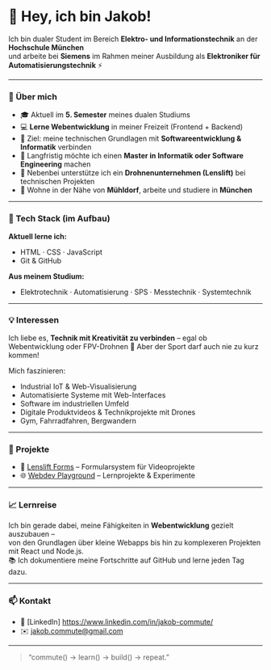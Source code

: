 # 👋 Hey, ich bin Jakob!

Ich bin dualer Student im Bereich **Elektro- und Informationstechnik** an der **Hochschule München**  
und arbeite bei **Siemens** im Rahmen meiner Ausbildung als **Elektroniker für Automatisierungstechnik** ⚡

---

### 🚀 Über mich
- 🎓 Aktuell im **5. Semester** meines dualen Studiums  
- 💻 **Lerne Webentwicklung** in meiner Freizeit (Frontend + Backend)  
- 🧠 Ziel: meine technischen Grundlagen mit **Softwareentwicklung & Informatik** verbinden  
- 🎯 Langfristig möchte ich einen **Master in Informatik oder Software Engineering** machen  
- 🎥 Nebenbei unterstütze ich ein **Drohnenunternehmen (Lenslift)** bei technischen Projekten  
- 📍 Wohne in der Nähe von **Mühldorf**, arbeite und studiere in **München**

---

### 🧰 Tech Stack (im Aufbau)
**Aktuell lerne ich:**
- HTML · CSS · JavaScript  
- Git & GitHub  

**Aus meinem Studium:**
- Elektrotechnik · Automatisierung · SPS · Messtechnik · Systemtechnik  

---

### 💡 Interessen
Ich liebe es, **Technik mit Kreativität zu verbinden** – egal ob  
Webentwicklung oder FPV-Drohnen 🚁  Aber der Sport darf auch nie zu kurz kommen!

Mich faszinieren:
- Industrial IoT & Web-Visualisierung  
- Automatisierte Systeme mit Web-Interfaces  
- Software im industriellen Umfeld  
- Digitale Produktvideos & Technikprojekte mit Drones
- Gym, Fahrradfahren, Bergwandern

---

### 📂 Projekte
- 🧾 [Lenslift Forms](https://github.com/jakobcommute/Lenslift-Forms) – Formularsystem für Videoprojekte  
- 🌐 [Webdev Playground](https://github.com/jakobcommute/Webdev) – Lernprojekte & Experimente  

---

### 📈 Lernreise
Ich bin gerade dabei, meine Fähigkeiten in **Webentwicklung** gezielt auszubauen –  
von den Grundlagen über kleine Webapps bis hin zu komplexeren Projekten mit React und Node.js.  
📚 Ich dokumentiere meine Fortschritte auf GitHub und lerne jeden Tag dazu.

---

### 📫 Kontakt
- 💼 [LinkedIn] https://www.linkedin.com/in/jakob-commute/
- ✉️ jakob.commute@gmail.com

---

> “commute() → learn() → build() → repeat.”
